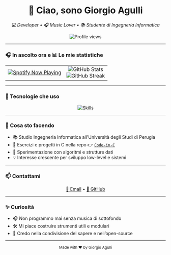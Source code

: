 <h1 align="center">👋 Ciao, sono Giorgio Agulli</h1>
<p align="center"><em>💻 Developer • 🎧 Music Lover • 📚 Studente di Ingegneria Informatica</em></p>

<p align="center">
  <img src="https://komarev.com/ghpvc/?username=Giollaccio-exe&label=Profile%20views&color=0e75b6&style=flat" alt="Profile views" />
</p>

---

### 🎧 In ascolto ora e 📊 Le mie statistiche

<table align="center">
  <tr>
    <td align="center">
      <a href="https://github.com/kittinan/spotify-github-profile">
        <img src="https://spotify-github-profile.kittinanx.com/api/view?uid=n5gs7y94ghzvs1mtcrd5wj9dw&cover_image=true&theme=compact&show_offline=false&background_color=121212&interchange=false" alt="Spotify Now Playing" />
      </a>
    </td>
    <td align="center">
      <img src="https://github-readme-stats.vercel.app/api?username=Giollaccio-exe&show_icons=true&theme=radical&border_radius=10&hide_title=true" alt="GitHub Stats" />
      <br/>
      <img src="https://github-readme-streak-stats.herokuapp.com/?user=Giollaccio-exe&theme=radical&hide_border=true" alt="GitHub Streak"/>
    </td>
  </tr>
</table>

---

### 🧠 Tecnologie che uso

<p align="center">
  <img src="https://skillicons.dev/icons?i=c,cpp,python,html,css,js,git,github,linux,vscode" alt="Skills" />
</p>

---

### 🚀 Cosa sto facendo

- 📚 Studio Ingegneria Informatica all'Università degli Studi di Perugia  
- 🧪 Esercizi e progetti in C nella repo 👉 [`Code-in-C`](https://github.com/Giollaccio-exe/Code-in-C)  
- 🔧 Sperimentazione con algoritmi e strutture dati  
- 💡 Interesse crescente per sviluppo low-level e sistemi

---

### 📫 Contattami

<p align="center">
  <a href="mailto:giorgioagullilavoro@gmail.com">📧 Email</a> •
  <a href="https://github.com/Giollaccio-exe">🐙 GitHub</a>
</p>

---

### ✨ Curiosità

- 🎧 Non programmo mai senza musica di sottofondo  
- 🛠️ Mi piace costruire strumenti utili e modulari  
- 🤝 Credo nella condivisione del sapere e nell’open-source  

---

<p align="center">
  <sub>Made with ❤️ by Giorgio Agulli</sub>
</p>
